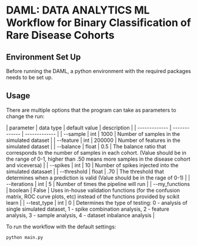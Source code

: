 # DAML: DATA ANALYTICS ML Workflow for Binary Classification of Rare Disease Cohorts

## Environment Set Up

Before running the DAML, a python environment with the required packages needs to be set up.

## Usage

There are multiple options that the program can take as parameters to change the run:


| parameter | data type | default value | description  |
| ------------- | ------------- | ------------- | 
| --sample | int | 1000 | Number of samples in the simulated dataset  | 
| --feature  | int | 200000 | Number of features in the simulated dataset | 
| --balance  | float  | 0.5 | The balance ratio that corresponds to the number of samples in each cohort. (Value should be in the range of 0-1, higher than .50 means more samples in the disease cohort and viceversa) |
| --spikes  | int | 10 | Number of spikes injected into the simulated datasaet | 
| --threshold | float  | .70 | The threshold that determines when a prediction is valid (Value should be in the rage of 0-1) | 
| --iterations  | int | 5 | Number of times the pipeline will run | 
| --my_functions  | boolean | False | Uses in-house validation functions (for the confusion matrix, ROC curve plots, etc) instead of the functions provided by scikit learn | 
| --test_type  | int | 0 | Determines the type of testing: 0 - analysis of single simulated dataset, 1 - spike combination analysis, 2 - feature analysis, 3 - sample analysis, 4 - dataset inbalance analysis | 

To run the workflow with the default settings: 

```bash
python main.py
``` 

